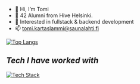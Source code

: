 - 👋 Hi, I’m Tomi
- 👀 42 Alumni from Hive Helsinki.
- 🚀 Interested in fullstack & backend development
- 📫 tomi.kartaslammi@saunalahti.fi


[![Top Langs](https://github-readme-stats.vercel.app/api/top-langs/?username=tkartasl&theme=tokyonight&size_weight=0.5&count_weight=0.5&layout=compact)](https://github.com/anuraghazra/github-readme-stats)

*Tech I have worked with*
-----
[![Tech Stack](https://skillicons.dev/icons?i=kotlin,js,ts,go,c,cpp,python,nodejs,react,gradle,ktor,docker,linux,bash,vite)](https://skillicons.dev)
<!---
tkartasl/tkartasl is a ✨ special ✨ repository because its `README.md` (this file) appears on your GitHub profile.
You can click the Preview link to take a look at your changes.
--->
